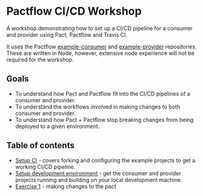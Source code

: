 # Pactflow CI/CD Workshop

A workshop demonstrating how to set up a CI/CD pipeline for a consumer and provider using Pact, Pactflow and Travis CI.

It uses the Pactflow [example-consumer][example-consumer] and [example-provider][example-provider] repositories. These are written in Node, however, extensive node experience will not be required for the workshop.

## Goals

* To understand how Pact and Pactflow fit into the CI/CD pipelines of a consumer and provider.
* To understand the workflows involved in making changes to both consumer and provider.
* To understand how Pact + Pactflow stop breaking changes from being deployed to a given environment.

## Table of contents

* [Setup CI](./SETUP_CI.md) - covers forking and configuring the example projects to get a working CI/CD pipeline.
* [Setup development environment](./SETUP_DEVELOPMENT_ENVIRONMENTS.md) - get the consumer and provider projects running and building on your local development machine.
* [Exercise 1](./EXERCISE_01.md) - making changes to the pact


[example-consumer]: https://github.com/pactflow/example-consumer
[example-provider]: https://github.com/pactflow/example-provider

